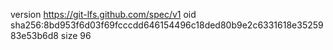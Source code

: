 version https://git-lfs.github.com/spec/v1
oid sha256:8bd953f6d03f69fcccdd646154496c18ded80b9e2c6331618e3525983e53b6d8
size 96
